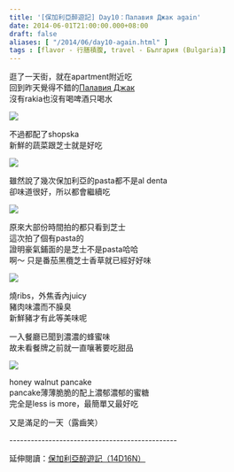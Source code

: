 ```yaml
---
title: '[保加利亞醉遊記] Day10：Палавия Джак again'
date: 2014-06-01T21:00:00.000+08:00
draft: false
aliases: [ "/2014/06/day10-again.html" ]
tags : [flavor - 行膳積腹, travel - България (Bulgaria)]
---
```


逛了一天街，就在apartment附近吃  
回到昨天覺得不錯的[Палавия Джак](http://www.hidie.net/2014/05/day9.html)  
沒有rakia也沒有喝啤酒只喝水  

[![](https://2.bp.blogspot.com/-h_2xW-9QWQw/XDsXWD5MZRI/AAAAAAAAFYk/wnaaFvsk7TcN1Dw9PE6W7ys3Q22jv8J_wCLcBGAs/s640/14123044838_189758ebba_z.jpg)](https://2.bp.blogspot.com/-h_2xW-9QWQw/XDsXWD5MZRI/AAAAAAAAFYk/wnaaFvsk7TcN1Dw9PE6W7ys3Q22jv8J_wCLcBGAs/s1600/14123044838_189758ebba_z.jpg)

不過都配了shopska  
新鮮的蔬菜跟芝士就是好吃  

[![](https://1.bp.blogspot.com/-SxPUM6PwLUk/XDsXa1vmC9I/AAAAAAAAFYo/CrvTtXYWA3MkfdgTQOPJWk9nBv5oWvRcwCLcBGAs/s640/14309104134_a6b2e07047_z.jpg)](https://1.bp.blogspot.com/-SxPUM6PwLUk/XDsXa1vmC9I/AAAAAAAAFYo/CrvTtXYWA3MkfdgTQOPJWk9nBv5oWvRcwCLcBGAs/s1600/14309104134_a6b2e07047_z.jpg)

雖然說了幾次保加利亞的pasta都不是al denta  
卻味道很好，所以都會繼續吃  

[![](https://3.bp.blogspot.com/-VLTmXTzGVuU/XDsXf5NLFXI/AAAAAAAAFYs/BXIJ3PJ_AHQaQXe4UPSV_ZKxNGqMYvjdACLcBGAs/s640/14123077620_d52fe3fa0b_z.jpg)](https://3.bp.blogspot.com/-VLTmXTzGVuU/XDsXf5NLFXI/AAAAAAAAFYs/BXIJ3PJ_AHQaQXe4UPSV_ZKxNGqMYvjdACLcBGAs/s1600/14123077620_d52fe3fa0b_z.jpg)

原來大部份時間拍的都只看到芝士  
這次拍了個有pasta的  
證明豪氣鋪面的是芝士不是pasta哈哈  
啊～ 只是番茄黑欖芝士香草就已經好好味  

[![](https://1.bp.blogspot.com/-6tsN-QuPEUY/XDsXn4l3OrI/AAAAAAAAFY0/9XmZV2i1wzwgkKTfEtI0fudPPCy7RaoSQCLcBGAs/s640/14123075640_e5d35e53bb_z.jpg)](https://1.bp.blogspot.com/-6tsN-QuPEUY/XDsXn4l3OrI/AAAAAAAAFY0/9XmZV2i1wzwgkKTfEtI0fudPPCy7RaoSQCLcBGAs/s1600/14123075640_e5d35e53bb_z.jpg)

燒ribs，外焦香內juicy  
豬肉味濃而不臊臭  
新鮮豬才有此等美味呢  
  
一入餐廳已聞到濃濃的蜂蜜味  
故未看餐牌之前就一直嚷著要吃甜品  

[![](https://4.bp.blogspot.com/-dCcxKfw0zWE/XDsXxGSIVwI/AAAAAAAAFY4/DxXHEztj1d8Bc7sj7IX4vLG0qLDStpsqwCLcBGAs/s640/14123080830_ba73a31acb_z.jpg)](https://4.bp.blogspot.com/-dCcxKfw0zWE/XDsXxGSIVwI/AAAAAAAAFY4/DxXHEztj1d8Bc7sj7IX4vLG0qLDStpsqwCLcBGAs/s1600/14123080830_ba73a31acb_z.jpg)

honey walnut pancake  
pancake薄薄脆脆的配上濃郁濃郁的蜜糖  
完全是less is more，最簡單又最好吃  
  
又是滿足的一天（露齒笑）  
  
\-----------------------------------------------  
  
延伸閱讀：[保加利亞醉遊記（14D16N）](http://www.hidie.net/2014/06/14d16n.html)